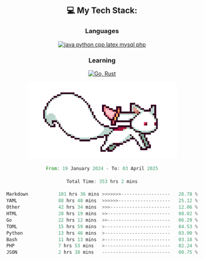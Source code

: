 
<div align="center">
<br>

## 💻 My Tech Stack:

### Languages

[![java python cpp latex mysql php](https://skillicons.dev/icons?i=java,python,cpp,latex,mysql,php)](https://skillicons.dev)

### Learning

[![Go, Rust](https://skillicons.dev/icons?i=go,rust)](https://skillicons.dev)

<center>

<img src="kyubey.gif" alt="Alt-Text" title="" >

</center>


<!--START_SECTION:waka-->

```rust
From: 19 January 2024 - To: 03 April 2025

Total Time: 353 hrs 2 mins

Markdown           101 hrs 36 mins >>>>>>>------------------   28.78 %
YAML               88 hrs 40 mins  >>>>>>-------------------   25.12 %
Other              42 hrs 34 mins  >>>----------------------   12.06 %
HTML               28 hrs 19 mins  >>-----------------------   08.02 %
Go                 22 hrs 12 mins  >>-----------------------   06.29 %
TOML               15 hrs 59 mins  >------------------------   04.53 %
Python             13 hrs 46 mins  >------------------------   03.90 %
Bash               11 hrs 13 mins  >------------------------   03.18 %
PHP                7 hrs 53 mins   >------------------------   02.24 %
JSON               2 hrs 38 mins   -------------------------   00.75 %
```

<!--END_SECTION:waka-->
